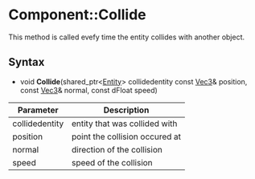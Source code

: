 # Component::Collide

This method is called evefy time the entity collides with another object.

## Syntax

- void **Collide**(shared_ptr<[Entity](Entity.md)> collidedentity const [Vec3](Vec3.md)& position, const [Vec3](Vec3.md)& normal, const dFloat speed)

| Parameter | Description |
|---|---|
| collidedentity | entity that was collided with |
| position | point the collision occured at |
| normal | direction of the collision |
| speed | speed of the collision |
